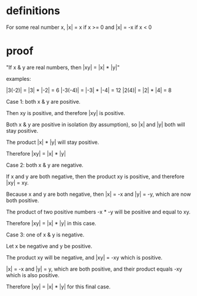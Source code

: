 # definitions
For some real number x, |x| = x if x >= 0 and |x| = -x if x < 0

# proof
"If x & y are real numbers, then |xy| = |x| * |y|"

examples:

|3(-2)|  = |3| * |-2|  = 6
|-3(-4)| = |-3| * |-4| = 12
|2(4)|   = |2| * |4|   = 8

Case 1: both x & y are positive. 

Then xy is positive, and therefore |xy| is positive.

Both x & y are positive in isolation (by assumption), so |x| and |y| both will stay positive.

The product |x| * |y| will stay positive.

Therefore |xy| = |x| * |y|

Case 2: both x & y are negative.

If x and y are both negative, then the product xy is positive, and therefore |xy| = xy.

Because x and y are both negative, then |x| = -x and |y| = -y, which are now both positive.

The product of two positive numbers -x * -y will be positive and equal to xy.

Therefore |xy| = |x| * |y| in this case.

Case 3: one of x & y is negative.

Let x be negative and y be positive.

The product xy will be negative, and |xy| = -xy which is positive.

|x| = -x and |y| = y, which are both positive, and their product equals -xy which is also positive.

Therefore |xy| = |x| * |y| for this final case.
